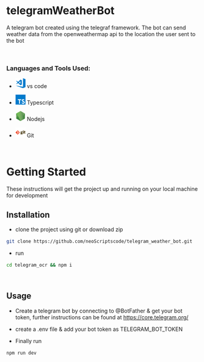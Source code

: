 # telegramWeatherBot

A telegram bot created using the telegraf framework. The bot can send weather data from the openweathermap api to the location the user sent to the bot

<br />

### Languages and Tools Used:

- <img  alt="Visual Studio Code" width="26px" src="https://raw.githubusercontent.com/github/explore/80688e429a7d4ef2fca1e82350fe8e3517d3494d/topics/visual-studio-code/visual-studio-code.png" /> vs code


- <img   alt="Typescript" width="26px" src="https://raw.githubusercontent.com/github/explore/80688e429a7d4ef2fca1e82350fe8e3517d3494d/topics/typescript/typescript.png" /> Typescript




- <img   alt="Node.js" width="26px" src="https://raw.githubusercontent.com/github/explore/80688e429a7d4ef2fca1e82350fe8e3517d3494d/topics/nodejs/nodejs.png" /> Nodejs


- <img   alt="Git" width="26px" src="https://raw.githubusercontent.com/github/explore/80688e429a7d4ef2fca1e82350fe8e3517d3494d/topics/git/git.png" /> Git

<br />

# Getting Started

These instructions will get the project up and running on your local machine for development 

## Installation
- clone the project using git or download zip
```bash
git clone https://github.com/neoScriptscode/telegram_weather_bot.git
```
- run 
```bash
cd telegram_ocr && npm i
```

<br />

## Usage
-  Create a telegram bot by connecting to @BotFather & get your bot token, further instructions can be found at https://core.telegram.org/

- create a .env file & add your bot token as TELEGRAM_BOT_TOKEN


- Finally run 

```bash
npm run dev
```
<br />
